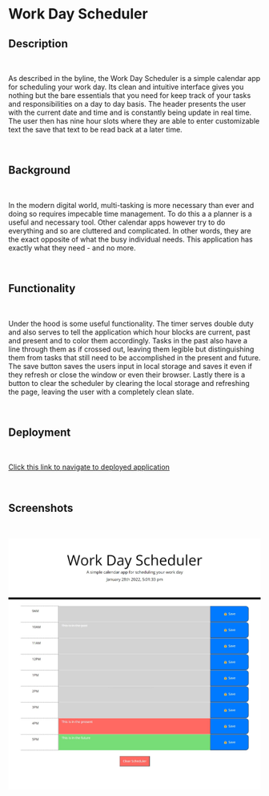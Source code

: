 # Work Day Scheduler

## Description 

<br>

As described in the byline, the Work Day Scheduler is a simple calendar app for scheduling your work day. Its clean and intuitive interface gives you nothing but the bare essentials that you need for keep track of your tasks and responsibilities on a day to day basis. The header presents the user with the current date and time and is constantly being update in real time. The user then has nine hour slots where they are able to enter customizable text the save that text to be read back at a later time. 

<br>

## Background

<br>

In the modern digital world, multi-tasking is more necessary than ever and doing so requires impecable time management. To do this a a planner is a useful and necessary tool. Other calendar apps however try to do everything and so are cluttered and complicated. In other words, they are the exact opposite of what the busy individual needs. This application has exactly what they need - and no more.

<br>

## Functionality

<br>

Under the hood is some useful functionality. The timer serves double duty and also serves to tell the application which hour blocks are current, past and present and to color them accordingly. Tasks in the past also have a line through them as if crossed out, leaving them legible but distinguishing them from tasks that still need to be accomplished in the present and future. The save button saves the users input in local storage and saves it even if they refresh or close the window or even their browser. Lastly there is a button to clear the scheduler by clearing the local storage and refreshing the page, leaving the user with a completely clean slate.

<br>

## Deployment 

<br>

[Click this link to navigate to deployed application](https://will-neal.github.io/Work-Day-Scheduler/)

<br>

## Screenshots 

<br>

![application-screenshot](https://github.com/Will-Neal/Work-Day-Scheduler/blob/main/assets/images/applicationScreenShot.jpg?raw=true)